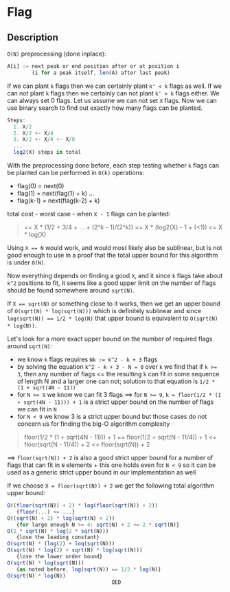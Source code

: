 # Flag

## Description

`O(N)` preprocessing (done inplace):

```js
A[i] := next peak or end position after or at position i
        (i for a peak itself, len(A) after last peak)
```

If we can plant `k` flags then we can certainly plant `k' < k` flags as well. If we can not plant `k` flags then we certainly can not plant `k' > k` flags either. We can always set 0 flags. Let us assume we can not set `X` flags. Now we can use binary search to find out exactly how many flags can be planted.

```js
Steps:
  1. X/2
  2. X/2 +- X/4
  3. X/2 +- X/4 +- X/8
  ...
  log2(X) steps in total
```

With the preprocessing done before, each step testing whether `k` flags can be planted can be performed in `O(k)` operations:

- flag(0) = next(0)
- flag(1) = next(flag(1) + k) ...
- flag(k-1) = next(flag(k-2) + k)

total cost - worst case - when `X - 1` flags can be planted:

> == X * (1/2 + 3/4 + ... + (2^k - 1)/(2^k))
> == X * (log2(X) - 1 + (<1))
> <= X * log(X)

Using `X == N` would work, and would most likely also be sublinear, but is not good enough to use in a proof that the total upper bound for this algorithm is under `O(N)`.

Now everything depends on finding a good `X`, and it since `k` flags take about `k^2` positions to fit, it seems like a good upper limit on the number of flags should be found somewhere around `sqrt(N)`.

If `X == sqrt(N)` or something close to it works, then we get an upper bound of `O(sqrt(N) * log(sqrt(N)))` which is definitely sublinear and since `log(sqrt(N)) == 1/2 * log(N)` that upper bound is equivalent to `O(sqrt(N) * log(N))`.

Let's look for a more exact upper bound on the number of required flags around `sqrt(N)`:

- we know `k` flags requires `Nk := k^2 - k + 3` flags
- by solving the equation `k^2 - k + 3 - N = 0` over `k` we find that if `k >= 3`, then any number of flags <= the resulting `k` can fit in some sequence of length N and a larger one can not; solution to that equation is `1/2 * (1 + sqrt(4N - 11))`
- for `N >= 9` we know we can fit 3 flags ==> for `N >= 9`, `k = floor(1/2 * (1 + sqrt(4N - 11))) + 1` is a strict upper bound on the number of flags we can fit in `N`
- for `N < 9` we know 3 is a strict upper bound but those cases do not concern us for finding the big-O algorithm complexity

> floor(1/2 * (1 + sqrt(4N - 11))) + 1
> == floor(1/2 + sqrt(N - 11/4)) + 1
> <= floor(sqrt(N - 11/4)) + 2
> <= floor(sqrt(N)) + 2

==> `floor(sqrt(N)) + 2` is also a good strict upper bound for a number of flags that can fit in `N` elements + this one holds even for `N < 9` so it can be used as a generic strict upper bound in our implementation as well

If we choose `X = floor(sqrt(N)) + 2` we get the following total algorithm upper bound:

```js
O((floor(sqrt(N)) + 2) * log(floor(sqrt(N)) + 2))
   {floor(...) <= ...}
O((sqrt(N) + 2) * log(sqrt(N) + 2))
   {for large enough N >= 4: sqrt(N) + 2 <= 2 * sqrt(N)}
O(2 * sqrt(N) * log(2 * sqrt(N)))
   {lose the leading constant}
O(sqrt(N) * (log(2) + loq(sqrt(N)))
O(sqrt(N) * log(2) + sqrt(N) * log(sqrt(N)))
   {lose the lower order bound}
O(sqrt(N) * log(sqrt(N)))
   {as noted before, log(sqrt(N)) == 1/2 * log(N)}
O(sqrt(N) * log(N))
                                  QED
```